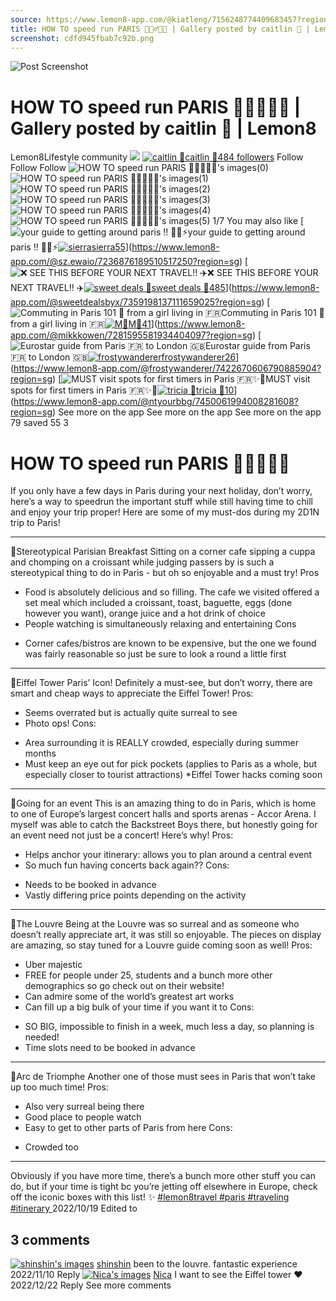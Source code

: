 ```yaml
---
source: https://www.lemon8-app.com/@kiatleng/7156248774409683457?region=sg
title: HOW TO speed run PARIS 🏃🏻‍♂️🇫🇷 | Gallery posted by caitlin 🐙 | Lemon8
screenshot: cdfd945fbab7c92b.png
---
```



![Post Screenshot](cdfd945fbab7c92b.png)
# HOW TO speed run PARIS 🏃🏻‍♂️🇫🇷 | Gallery posted by caitlin 🐙 | Lemon8
[](https://www.lemon8-app.com/feed/foryou?region=sg)
Lemon8Lifestyle community
[](https://www.lemon8-app.com/search/sug?region=sg)![](https://lemon8.onelink.me/FMQw?pid=website_direct&af_force_dp=false&af_dp=snssdk2657%3A%2F%2Farticle_detail_page%3Fgroup_id%3D7156248774409683457%26pid%3Dwebsite_direct&retargeting=true&ab_version=73512073&af_web_dp=https%3A%2F%2Fplay.google.com%2Fstore%2Fapps%2Fdetails%3Fid%3Dcom.bd.nproject&amp_extra=%7B%22seo_page_id%22%3A%226190463656455129%22%2C%22traffic_type%22%3A%22website_direct%22%2C%22web_id%22%3A%227481732448875988488%22%2C%22enter_position%22%3A%22smart_banner%22%2C%22enter_page_id%22%3A%227156248774409683457%22%2C%22enter_page_type%22%3A%22article%22%7D)
[![caitlin 🐙](https://p16-lemon8-sign-sg.tiktokcdn.com/user-avatar-alisg/59533139d2835679f1852473682a10a3~tplv-sdweummd6v-shrink:120:0:q75.jpeg?lk3s=66c60501&source=feed_user&x-expires=1744588800&x-signature=ougrFZ6ROC%2Bzycj4Y5uNFnSNkPU%3D)](https://www.lemon8-app.com/@kiatleng?region=sg)[caitlin 🐙484 followers](https://www.lemon8-app.com/@kiatleng?region=sg)
Follow
Follow
Follow
![HOW TO speed run PARIS 🏃🏻‍♂️🇫🇷's images\(0\)](https://p16-lemon8-sign-sg.tiktokcdn.com/tos-alisg-v-a3e477-sg/5f09196427fc4b34b8716be5368b06b9~tplv-sdweummd6v-wap-logo-v1:QGtpYXRsZW5n:1080:0.webp?lk3s=66c60501&source=wap_large_logo_image&x-expires=1744588800&x-signature=r1nxar3iCp8LGgnubDlW%2FgTVOCc%3D)
![HOW TO speed run PARIS 🏃🏻‍♂️🇫🇷's images\(1\)](https://p16-lemon8-sign-sg.tiktokcdn.com/tos-alisg-v-a3e477-sg/f4fe605e35e342749941ca8b637ff3f9~tplv-sdweummd6v-wap-logo-v1:QGtpYXRsZW5n:1080:0.webp?lk3s=66c60501&source=wap_large_logo_image&x-expires=1744588800&x-signature=MD%2FUje%2BRDgOCLfXQmePtsjq8y0E%3D)
![HOW TO speed run PARIS 🏃🏻‍♂️🇫🇷's images\(2\)](https://p16-lemon8-sign-sg.tiktokcdn.com/tos-alisg-v-a3e477-sg/f99a5808d27f421dbe35b73200c8de0e~tplv-sdweummd6v-wap-logo-v1:QGtpYXRsZW5n:1080:0.webp?lk3s=66c60501&source=wap_large_logo_image&x-expires=1744588800&x-signature=B2KFEHvuRnRnpuk6EG5LgsOHMzo%3D)
![HOW TO speed run PARIS 🏃🏻‍♂️🇫🇷's images\(3\)](https://p16-lemon8-sign-sg.tiktokcdn.com/tos-alisg-v-a3e477-sg/40a4bed6b28e440dbaabd7b8ee50cd95~tplv-sdweummd6v-wap-logo-v1:QGtpYXRsZW5n:1080:0.webp?lk3s=66c60501&source=wap_large_logo_image&x-expires=1744588800&x-signature=RQIDhhRMcTPjR1NQPM7IUi3k5n8%3D)
![HOW TO speed run PARIS 🏃🏻‍♂️🇫🇷's images\(4\)](https://p16-lemon8-sign-sg.tiktokcdn.com/tos-alisg-v-a3e477-sg/eddbc9397b434fca902b0c6634c78f2a~tplv-sdweummd6v-wap-logo-v1:QGtpYXRsZW5n:1080:0.webp?lk3s=66c60501&source=wap_large_logo_image&x-expires=1744588800&x-signature=MwR0cr7GA2z224rCmVpEOJS30p4%3D)
![HOW TO speed run PARIS 🏃🏻‍♂️🇫🇷's images\(5\)](https://p16-lemon8-sign-sg.tiktokcdn.com/tos-alisg-v-a3e477-sg/d9236d8e119b4678818c4a50323de2fe~tplv-sdweummd6v-wap-logo-v1:QGtpYXRsZW5n:1080:0.webp?lk3s=66c60501&source=wap_large_logo_image&x-expires=1744588800&x-signature=EQbcOgpRjMK0ZScVe06zOFbZaFc%3D)
1/7
You may also like
[![your guide to getting around paris !! 😬🚌⚡️](https://p16-lemon8-sign-sg.tiktokcdn.com/tos-alisg-v-a3e477-sg/23ec4d779cd149108bfb57a5d7bf2ff7~tplv-sdweummd6v-shrink:640:0:q50.webp?lk3s=66c60501&source=seo_middle_feed_list&x-expires=1773532800&x-signature=yip1Mb7uo3aDVsfUzWCG3VjFUDs%3D)your guide to getting around paris !! 😬🚌⚡️[![sierra](https://p16-lemon8-sign-sg.tiktokcdn.com/user-avatar-alisg/03565c5539d7a4b1282bdd3d11473819~tplv-sdweummd6v-shrink:120:0:q75.jpeg?lk3s=66c60501&source=feed_user&x-expires=1744588800&x-signature=RFpvw3371iuAj8Awxwob7R8dAy4%3D)sierra55](https://www.lemon8-app.com/@sz.ewaio?region=sg)](https://www.lemon8-app.com/@sz.ewaio/7236876189510517250?region=sg)
[![❌️ SEE THIS BEFORE YOUR NEXT TRAVEL!! ✈️](https://p16-lemon8-sign-sg.tiktokcdn.com/tos-alisg-v-a3e477-sg/oomIB8YQQASsC6u9IaACgBEWAtFDUQfpfgkDAE~tplv-sdweummd6v-shrink:640:0:q50.webp?lk3s=66c60501&source=seo_middle_feed_list&x-expires=1773532800&x-signature=nvaWiyn8VOLCXPYmmYRtptxn1%2Bo%3D)❌️ SEE THIS BEFORE YOUR NEXT TRAVEL!! ✈️[![sweet deals 🎀](https://p16-lemon8-sign-sg.tiktokcdn.com/user-avatar-alisg/81578ad3272d15f700de64c2cedc0842~tplv-sdweummd6v-shrink:120:0:q75.jpeg?lk3s=66c60501&source=feed_user&x-expires=1744588800&x-signature=nnGs8yNtd4r1pFKzTLBCxkeymmw%3D)sweet deals 🎀485](https://www.lemon8-app.com/@sweetdealsbyx?region=sg)](https://www.lemon8-app.com/@sweetdealsbyx/7359198137111659025?region=sg)
[![Commuting in Paris 101 📌 from a girl living in 🇫🇷](https://p16-lemon8-sign-sg.tiktokcdn.com/tos-alisg-v-a3e477-sg/oschztFhehVQIkbScAygfC0NE62rEAM9ABMAjy~tplv-sdweummd6v-shrink:640:0:q50.webp?lk3s=66c60501&source=seo_middle_feed_list&x-expires=1773532800&x-signature=bN8TRlLIiDAhsxMKLzV%2FAmDxM%2BM%3D)Commuting in Paris 101 📌 from a girl living in 🇫🇷[![M🐹](https://p16-lemon8-sign-sg.tiktokcdn.com/user-avatar-alisg/22841b927145faaa47200d610badc62f~tplv-sdweummd6v-shrink:120:0:q75.jpeg?lk3s=66c60501&source=feed_user&x-expires=1744588800&x-signature=agmEW1sci7ATer6HhcTuUIuKcFU%3D)M🐹41](https://www.lemon8-app.com/@mikkkowen?region=sg)](https://www.lemon8-app.com/@mikkkowen/7281595581934404097?region=sg)
[![Eurostar guide from Paris 🇫🇷 to London 🇬🇧](https://p16-lemon8-sign-sg.tiktokcdn.com/tos-alisg-v-a3e477-sg/oIXCZBggfEEOEzAkAB2z0bCumiBQieAzwUAIh0~tplv-sdweummd6v-shrink:640:0:q50.webp?lk3s=66c60501&source=seo_middle_feed_list&x-expires=1773532800&x-signature=S%2F3XkB0kOKsy1TQUl7nVrHSWXh8%3D)Eurostar guide from Paris 🇫🇷 to London 🇬🇧[![frostywanderer](https://p16-lemon8-sign-sg.tiktokcdn.com/user-avatar-alisg/25f0da99d30cde753cf321dfaf205dc8~tplv-sdweummd6v-shrink:120:0:q75.jpeg?lk3s=66c60501&source=feed_user&x-expires=1744588800&x-signature=KYAYxGzUCVwWaZMdeA4XNLrSAiA%3D)frostywanderer26](https://www.lemon8-app.com/@frostywanderer?region=sg)](https://www.lemon8-app.com/@frostywanderer/7422670606790885904?region=sg)
[![MUST visit spots for first timers in Paris 🇫🇷✨🤍](https://p16-lemon8-sign-sg.tiktokcdn.com/tos-alisg-v-a3e477-sg/o0IAP3xP0BAi1GAbZrP62BJj9kiEQKAYcBuIc~tplv-sdweummd6v-shrink:640:0:q50.webp?lk3s=66c60501&source=seo_feed_list&x-expires=1773532800&x-signature=5HK%2BEl1ZywLWsVfL01X4%2BRnkjUs%3D)MUST visit spots for first timers in Paris 🇫🇷✨🤍[![tricia 🤍](https://p16-lemon8-sign-sg.tiktokcdn.com/user-avatar-alisg/47e2944255dddd63dd950c469f48c925~tplv-sdweummd6v-shrink:120:0:q75.jpeg?lk3s=66c60501&source=feed_user&x-expires=1744588800&x-signature=%2Bs42YDM4R2sfGAplzKTE3whwq7s%3D)tricia 🤍10](https://www.lemon8-app.com/@ntyourbbg?region=sg)](https://www.lemon8-app.com/@ntyourbbg/7450061994008281608?region=sg)
See more on the app
See more on the app
See more on the app
79 saved
55
3
# HOW TO speed run PARIS 🏃🏻‍♂️🇫🇷
If you only have a few days in Paris during your next holiday, don’t worry, here’s a way to speedrun the important stuff while still having time to chill and enjoy your trip proper! Here are some of my must-dos during my 2D1N trip to Paris! 
________________________________________________
📍Stereotypical Parisian Breakfast
Sitting on a corner cafe sipping a cuppa and chomping on a croissant while judging passers by is such a stereotypical thing to do in Paris - but oh so enjoyable and a must try!
Pros
+ Food is absolutely delicious and so filling. The cafe we visited offered a set meal which included a croissant, toast, baguette, eggs (done however you want), orange juice and a hot drink of choice
+ People watching is simultaneously relaxing and entertaining 
Cons
- Corner cafes/bistros are known to be expensive, but the one we found was fairly reasonable so just be sure to look a round a little first
________________________________________________
📍Eiffel Tower 
Paris’ Icon! Definitely a must-see, but don’t worry, there are smart and cheap ways to appreciate the Eiffel Tower! 
Pros:
+ Seems overrated but is actually quite surreal to see
+ Photo ops!
Cons:
- Area surrounding it is REALLY crowded, especially during summer months
- Must keep an eye out for pick pockets (applies to Paris as a whole, but especially closer to tourist attractions) 
*Eiffel Tower hacks coming soon
________________________________________________
📍Going for an event 
This is an amazing thing to do in Paris, which is home to one of Europe’s largest concert halls and sports arenas - Accor Arena. I myself was able to catch the Backstreet Boys there, but honestly going for an event need not just be a concert! Here’s why!
Pros:
+ Helps anchor your itinerary: allows you to plan around a central event 
+ So much fun having concerts back again??
Cons:
- Needs to be booked in advance 
- Vastly differing price points depending on the activity
________________________________________________
📍The Louvre
Being at the Louvre was so surreal and as someone who doesn’t really appreciate art, it was still so enjoyable. The pieces on display are amazing, so stay tuned for a Louvre guide coming soon as well! 
Pros:
+ Uber majestic
+ FREE for people under 25, students and a bunch more other demographics so go check out on their website!
+ Can admire some of the world’s greatest art works
+ Can fill up a big bulk of your time if you want it to
Cons:
- SO BIG, impossible to finish in a week, much less a day, so planning is needed! 
- Time slots need to be booked in advance
________________________________________________
📍Arc de Triomphe
Another one of those must sees in Paris that won’t take up too much time! 
Pros:
+ Also very surreal being there
+ Good place to people watch
+ Easy to get to other parts of Paris from here
Cons:
- Crowded too 
________________________________________________
Obviously if you have more time, there’s a bunch more other stuff you can do, but if your time is tight bc you’re jetting off elsewhere in Europe, check off the iconic boxes with this list! ✨
[#lemon8travel ](https://www.lemon8-app.com/topic/7198471913272885253?region=sg)[#paris ](https://www.lemon8-app.com/topic/7199953620581695493?region=sg) [#traveling ](https://www.lemon8-app.com/topic/7053311732587986946?region=sg)[#itinerary ](https://www.lemon8-app.com/topic/7146196887640489989?region=sg)
2022/10/19 Edited to
## 3 comments
[![shinshin's images](https://p16-sign-sg.lemon8cdn.com/user-avatar-alisg/953976e834724fc80c527a1e176c6977~tplv-sdweummd6v-shrink:1200:0:q75.webp?lk3s=d32e6450&source=ui_avatar&x-expires=1744588800&x-signature=9b%2Bu9IR%2F91%2B9bsswOj9WgGbcAfg%3D)](https://www.lemon8-app.com/user72016944444?region=sg)
[shinshin](https://www.lemon8-app.com/user72016944444?region=sg)
been to the louvre. fantastic experience
2022/11/10
Reply
[![Nica's images](https://p16-sign-sg.lemon8cdn.com/user-avatar-alisg/74b5ccfd2c280ecfda9972f5b803e5f5~tplv-sdweummd6v-shrink:1200:0:q75.webp?lk3s=d32e6450&source=ui_avatar&x-expires=1744588800&x-signature=1V6ybcVOLpQMFTYXUwHQMNwXuCw%3D)](https://www.lemon8-app.com/user6957261395?region=sg)
[Nica](https://www.lemon8-app.com/user6957261395?region=sg)
I want to see the Eiffel tower ❤️
2022/12/22
Reply
See more comments
#